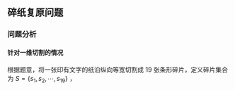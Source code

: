 ## 碎纸复原问题

### 问题分析

#### 针对一维切割的情况

根据题意，将一张印有文字的纸沿纵向等宽切割成 19 张条形碎片，定义碎片集合为 $S = \left\{s_1, s_2, \cdots, s_{19}\right\}$ ，